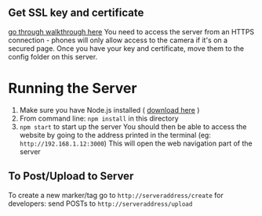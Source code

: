 ## Get SSL key and certificate
[go through walkthrough here](https://ksearch.wordpress.com/2017/08/22/generate-and-import-a-self-signed-ssl-certificate-on-mac-osx-sierra/)
You need to access the server from an HTTPS connection - phones will only allow access to the camera if it's on a secured page.
Once you have your key and certificate, move them to the config folder on this server.

# Running the Server
1. Make sure you have Node.js installed ( [download here](https://nodejs.org/en/download/ "Node Download") )
2. From command line: `npm install` in this directory
3. `npm start` to start up the server
You should then be able to access the website by going to the address printed in the terminal (eg: `http://192.168.1.12:3000`)
This will open the web navigation part of the server

## To Post/Upload to Server
To create a new marker/tag go to `http://serveraddress/create`
for developers: send POSTs to `http://serveraddress/upload`
